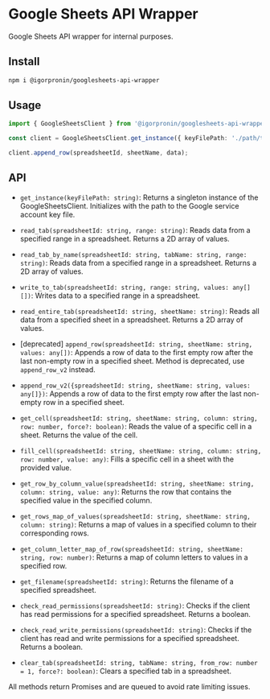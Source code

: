 # Google Sheets API Wrapper

Google Sheets API wrapper for internal purposes.

## Install

```bash
npm i @igorpronin/googlesheets-api-wrapper
```

## Usage

```typescript
import { GoogleSheetsClient } from '@igorpronin/googlesheets-api-wrapper';

const client = GoogleSheetsClient.get_instance({ keyFilePath: './path/to/keyfile.json', isSilent: false });

client.append_row(spreadsheetId, sheetName, data);
```

## API

- `get_instance(keyFilePath: string)`: Returns a singleton instance of the GoogleSheetsClient. Initializes with the path to the Google service account key file.

- `read_tab(spreadsheetId: string, range: string)`: Reads data from a specified range in a spreadsheet. Returns a 2D array of values.

- `read_tab_by_name(spreadsheetId: string, tabName: string, range: string)`: Reads data from a specified range in a spreadsheet. Returns a 2D array of values.

- `write_to_tab(spreadsheetId: string, range: string, values: any[][])`: Writes data to a specified range in a spreadsheet.

- `read_entire_tab(spreadsheetId: string, sheetName: string)`: Reads all data from a specified sheet in a spreadsheet. Returns a 2D array of values.

- [deprecated] `append_row(spreadsheetId: string, sheetName: string, values: any[])`: Appends a row of data to the first empty row after the last non-empty row in a specified sheet. Method is deprecated, use `append_row_v2` instead.

- `append_row_v2({spreadsheetId: string, sheetName: string, values: any[]})`: Appends a row of data to the first empty row after the last non-empty row in a specified sheet.

- `get_cell(spreadsheetId: string, sheetName: string, column: string, row: number, force?: boolean)`: Reads the value of a specific cell in a sheet. Returns the value of the cell.

- `fill_cell(spreadsheetId: string, sheetName: string, column: string, row: number, value: any)`: Fills a specific cell in a sheet with the provided value.

- `get_row_by_column_value(spreadsheetId: string, sheetName: string, column: string, value: any)`: Returns the row that contains the specified value in the specified column.

- `get_rows_map_of_values(spreadsheetId: string, sheetName: string, column: string)`: Returns a map of values in a specified column to their corresponding rows.

- `get_column_letter_map_of_row(spreadsheetId: string, sheetName: string, row: number)`: Returns a map of column letters to values in a specified row.

- `get_filename(spreadsheetId: string)`: Returns the filename of a specified spreadsheet.

- `check_read_permissions(spreadsheetId: string)`: Checks if the client has read permissions for a specified spreadsheet. Returns a boolean.

- `check_read_write_permissions(spreadsheetId: string)`: Checks if the client has read and write permissions for a specified spreadsheet. Returns a boolean.

- `clear_tab(spreadsheetId: string, tabName: string, from_row: number = 1, force?: boolean)`: Clears a specified tab in a spreadsheet.

All methods return Promises and are queued to avoid rate limiting issues.
